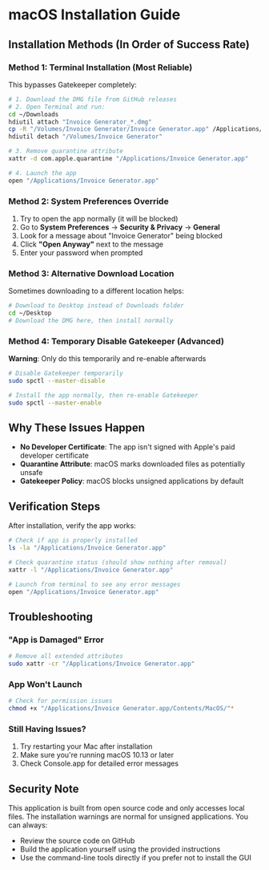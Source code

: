 # macOS Installation Guide

## Installation Methods (In Order of Success Rate)

### Method 1: Terminal Installation (Most Reliable)
This bypasses Gatekeeper completely:

```bash
# 1. Download the DMG file from GitHub releases
# 2. Open Terminal and run:
cd ~/Downloads
hdiutil attach "Invoice Generator_*.dmg"
cp -R "/Volumes/Invoice Generator/Invoice Generator.app" /Applications/
hdiutil detach "/Volumes/Invoice Generator"

# 3. Remove quarantine attribute
xattr -d com.apple.quarantine "/Applications/Invoice Generator.app"

# 4. Launch the app
open "/Applications/Invoice Generator.app"
```

### Method 2: System Preferences Override
1. Try to open the app normally (it will be blocked)
2. Go to **System Preferences** → **Security & Privacy** → **General**
3. Look for a message about "Invoice Generator" being blocked
4. Click **"Open Anyway"** next to the message
5. Enter your password when prompted

### Method 3: Alternative Download Location
Sometimes downloading to a different location helps:

```bash
# Download to Desktop instead of Downloads folder
cd ~/Desktop
# Download the DMG here, then install normally
```

### Method 4: Temporary Disable Gatekeeper (Advanced)
**Warning**: Only do this temporarily and re-enable afterwards

```bash
# Disable Gatekeeper temporarily
sudo spctl --master-disable

# Install the app normally, then re-enable Gatekeeper
sudo spctl --master-enable
```

## Why These Issues Happen

- **No Developer Certificate**: The app isn't signed with Apple's paid developer certificate
- **Quarantine Attribute**: macOS marks downloaded files as potentially unsafe
- **Gatekeeper Policy**: macOS blocks unsigned applications by default

## Verification Steps

After installation, verify the app works:
```bash
# Check if app is properly installed
ls -la "/Applications/Invoice Generator.app"

# Check quarantine status (should show nothing after removal)
xattr -l "/Applications/Invoice Generator.app"

# Launch from terminal to see any error messages
open "/Applications/Invoice Generator.app"
```

## Troubleshooting

### "App is Damaged" Error
```bash
# Remove all extended attributes
sudo xattr -cr "/Applications/Invoice Generator.app"
```

### App Won't Launch
```bash
# Check for permission issues
chmod +x "/Applications/Invoice Generator.app/Contents/MacOS/"*
```

### Still Having Issues?
1. Try restarting your Mac after installation
2. Make sure you're running macOS 10.13 or later
3. Check Console.app for detailed error messages

## Security Note

This application is built from open source code and only accesses local files. The installation warnings are normal for unsigned applications. You can always:

- Review the source code on GitHub
- Build the application yourself using the provided instructions
- Use the command-line tools directly if you prefer not to install the GUI